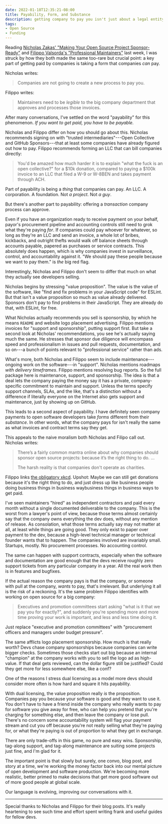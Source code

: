 ```yaml
---
date: 2022-01-18T12:35:21-08:00
title: Payability, Form, and Substance
description: getting company to pay you isn't just about a legal entity
tags:
- Open Source
- Funding
---
```


Reading [Nicholas Zakas' "Making Your Open Source Project Sponsor-Ready"](https://humanwhocodes.com/blog/2021/12/making-open-source-project-sponsor-ready-companies-trust/) and [Filippo Valsorda's "Professional Maintainers"](https://blog.filippo.io/professional-maintainers/) last week, I was struck by how they both made the same too-rare but crucial point: a key part of getting paid by companies is taking a form that companies _can_ pay.

Nicholas writes:

> Companies are not going to create a new process to pay you.

Filippo writes:

> Maintainers need to be _legible_ to the big company department that approves and processes those invoices.

After many conversations, I've settled on the word "payability" for this phenomenon.  _If you want to get paid, you have to be payable._

Nicholas and Filippo differ on how you should go about this.  Nicholas recommends signing on with "trusted intermediaries"---Open Collective and GitHub Sponsors---that at least some companies have already figured out how to pay.  Filippo recommends forming an LLC that can bill companies directly:

> You'd be amazed how much harder it is to explain "what the fuck is an open collective?" for a $10k donation, compared to paying a $100k invoice to an LLC that filed a W-9 or W-8BEN and takes payment through ACH.

Part of payability is being a _thing_ that companies can pay.  An LLC.  A corporation.  A foundation.  Not _a project_.  Not _a guy_.

But there's another part to payability: offering a _transaction_ company process can approve.

Even if you have an organization ready to receive payment on your behalf, payor's procurement pipeline and accounting controls still need to grok what they're paying _for_.  If companies could pay whoever for whatever, so long as they're an LLC and send an invoice, a whole lot of bribes, kickbacks, and outright thefts would walk off balance sheets through accounts payable, papered as purchases or service contracts.  This absolutely does happen, which is why companies invest in surveillance, control, and accountability against it.  "We should pay these people because we want to pay them." is _the_ big red flag.

Interestingly, Nicholas and Filippo don't seem to differ that much on what they actually see developers selling.

Nicholas begins by stressing "value proposition".  The value is the value of the software, like "find and fix problems in your JavaScript code" for ESLint.  But that isn't a value proposition so much as value already delivered.  Sponsors don't pay to find problems in their JavaScript.  They are already do that, with ESLint, for free.

What Nicholas actually recommends you sell is sponsorship, by which he means `README` and website logo placement advertising.  Filippo mentions invoices for "support and sponsorship", putting support first.  But take a second look at Nicholas' recommendations, you see he's actually saying much the same.  He stresses that sponsor due diligence will encompass speed and professionalism in issues and pull requests, documentation, and so on---a bunch of points relevant to "professional service" rather than ads.

What's more, both Nicholas and Filippo seem to include maintenance---ongoing work on the software---in "support".  Nicholas mentions roadmaps _with delivery timeframes_.  Filippo mentions resolving bug reports.  So the full package here is maintenance, support, and sponsorship.  The idea is that a deal lets the company paying the money say it has a private, company-specific commitment to maintain and support.  Unless the terms specify support channels, SLAs, and the like, that's a distinction without a difference if literally everyone on the Internet also gets support and maintenance, just by showing up on GitHub.

This leads to a second aspect of payability.  I have definitely seen company payments to open software developers take _forms_ different from their _substance_.  In other words, what the company pays for isn't really the same as what invoices and contract terms say they get.

This appeals to the naive moralism both Nicholas and Filipo call out.  Nicholas writes:

> There’s a fairly common mantra online about why companies should sponsor open source projects: because it’s the right thing to do. ...
>
> The harsh reality is that companies don't operate as charities.

Filippo links [the obligatory xkcd](https://xkcd.com/2347/).  Upshot: Maybe we can still get donations because it's the right thing to do, and just dress up like business people doing business things in business waybusiness things in business ways to get paid.

I've seen maintainers "hired" as independent contractors and paid every month without a single documented deliverable to the company.  This is the worst from a lawyer's point of view, because those terms almost certainly say that the company owns everything the dev does, without any mention of release.  As consolation, what those terms actually say may not matter at all, at least while things are going good.  They only exist to paper over payment to the dev, because a high-level technical manager or technical founder wants that to happen.  The companies involved are invariably small.  Startups, mostly.  No procurement processes.  No accounting control.

The same can happen with support contracts, especially when the software and documentation are good enough that the devs receive roughly zero support tickets from any particular company in a year.  All the real work then is in features and bugfixes.

If the actual reason the company pays is that the company, or someone with pull at the company, _wants_ to pay, that's irrelevant.  But underlying it all is the risk of a reckoning.  It's the same problem Filippo identifies with working on open source for a big company:

> Executives and promotion committees start asking "what is it that we pay you for exactly?", and suddenly you're spending more and more time proving your work is important, and less and less time doing it.

Just replace "executive and promotion committees" with "procurement officers and managers under budget pressure".

The same afflicts logo placement sponsorship.  How much is that really worth?  Devs chase company sponsorships because companies can write bigger checks.  Sometimes those checks start out big because an internal "champion" at the company works with you to sell the logo ad as high-value.  If that deal gets reviewed, can the dollar figure still be justified?  Could they get more for less somewhere else, like a conf?

One of the reasons I stress dual licensing as a model more devs should consider more often is how hard and square it hits payability.

With dual licensing, the value proposition really _is_ the proposition.  Companies pay you because your software is good and they want to use it.  You don't have to have a friend inside the company who really wants to pay for software you give away for free, who can help you pretend that you're charging for something else, and then leave the company or lose pull.  There's no concern some accountability system will flag your payment stream and cut you off because you're not really selling what they're paying for, or what they're paying is out of proportion to what they get in exchange.

There are only trade-offs in this game, no pure and easy wins.  Sponsorship, tag-along support, and tag-along maintenance are suiting some projects just fine, and I'm glad for it.

The important point is that slowly but surely, one convo, blog post, and story at a time, we're working the money factor back into our mental picture of open development and software production.  We're becoming more realistic, better primed to make decisions that get more good software out of more good people at global scale.

Our language is evolving, improving our conversations with it.

---

Special thanks to Nicholas and Filippo for their blog posts.  It's really heartening to see such time and effort spent writing frank and useful guides for fellow devs.
